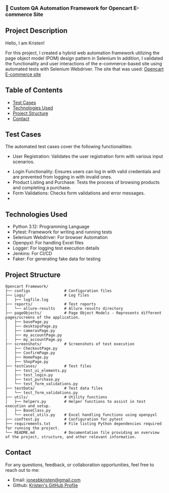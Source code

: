 ### 🚀 Custom QA Automation Framework for Opencart E-commerce Site


## Project Description
Hello, I am Kristen!

For this project, I created a hybrid web automation framework utilizing the page object model (POM) design pattern in Selenium 
In addition, I validated the functionality and user interactions of the e-commerce-based site using automated tests with Selenium Webdriver.
The site that was used: [Opencart E-commerce site](https://awesomeqa.com/ui/)

## Table of Contents

- [Test Cases](#test-cases)
- [Technologies Used](#technologies-used)
- [Project Structure](#project-structure)
- [Contact](#contact)

## Test Cases

The automated test cases cover the following functionalities:

- User Registration: Validates the user registration form with various input scenarios.
* Login Functionality: Ensures users can log in with valid credentials and are prevented from logging in with invalid ones.
* Product Listing and Purchase: Tests the process of browsing products and completing a purchase.
* Form Validations: Checks form validations and error messages.
* 
## Technologies Used

- Python 3.12: Programming Language
- Pytest: Framework for writing and running tests
- Selenium Webdriver: For browser Automation
- Openpyxl: For handling Excel files
- Logger: For logging test execution details
- Jenkins: For CI/CD
- Faker: For generating fake data for testing

## Project Structure


```
Opencart Framework/
├── configs               # Configuration files
├── Logs/                 # Log files
│   ├── logfile.log
├── reports/              # Test reports
│   └── allure-results    # Allure results directory
├── pageObjects/          # Page Object Models - Represents different pages/screens of the application.
│   ├── basePage.py
│   ├── desktopsPage.py
│   ├── camerasPage.py
│   ├── my_accountPage.py
|   ├── my_accountPage.py
├── screenshots/          # Screenshots of test execution
│   ├── CheckoutPage.py
│   ├── ConfirmPage.py
│   ├── HomePage.py
│   ├── ShopPage.py
├── testCases/            # Test files
│   ├── test_ui_elements.py
│   ├── test_login.py
│   ├── test_purchase.py
│   └── test_form_validations.py
├── testData/             # Test data files
│   └── test_form_validations.py
├── utils/                # Utility functions
│   ├── helpers.py        # Helper functions to assist in test execution and setup.
│   ├── BaseClass.py
│   └── excel_utils.py    # Excel handling functions using openpyxl
├── conftest.py           # Configuration for pytest
├── requirements.txt      # File listing Python dependencies required for running the project.
└── README.md             # Documentation file providing an overview of the project, structure, and other relevant information. 
```

## Contact
For any questions, feedback, or collaboration opportunities, feel free to reach out to me:
- Email: jonesbkristen@gmail.com
- Github: [Kristen's GitHub Profile](https://github.com/Kristenkj)



  
